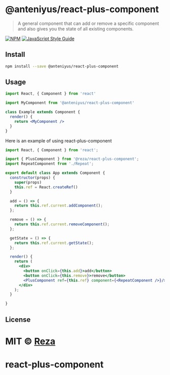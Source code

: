 # @anteniyus/react-plus-component

> A general component that can add or remove a specific component and also gives you the state of all existing components.

[![NPM](https://img.shields.io/npm/v/@reza/react_plus_component.svg)](https://www.npmjs.com/package/@reza/react_plus_component) [![JavaScript Style Guide](https://img.shields.io/badge/code_style-standard-brightgreen.svg)](https://standardjs.com)

## Install

```bash
npm install --save @anteniyus/react-plus-component
```

## Usage

```jsx
import React, { Component } from 'react'

import MyComponent from '@anteniyus/react-plus-component'

class Example extends Component {
  render() {
    return <MyComponent />
  }
}
```
Here is an example of using react-plus-component
```jsx
import React, { Component } from 'react';

import { PlusComponent } from '@reza/react-plus-component';
import RepeatComponent from './Repeat';

export default class App extends Component {
  constructor(props) {
    super(props)
    this.ref = React.createRef()
  }

  add = () => {
    return this.ref.current.addComponent();
  };

  remove = () => {
    return this.ref.current.removeComponent();
  };

  getState = () => {
    return this.ref.current.getState();
  };

  render() {
    return (
      <div>
        <button onClick={this.add}>add</button>
        <button onClick={this.remove}>remove</button>
        <PlusComponent ref={this.ref} component={<RepeatComponent />}/>
      </div>
    );
  }

}

```

## License

MIT © [Reza](https://github.com/anteniyus)
=======
# react-plus-component
